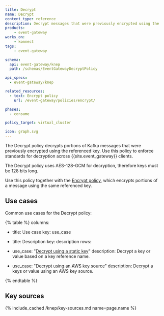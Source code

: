 ```yaml
---
title: Decrypt
name: Decrypt
content_type: reference
description: Decrypt messages that were previously encrypted using the referenced key
products:
    - event-gateway
works_on:
    - konnect
tags:
    - event-gateway

schema:
  api: event-gateway/knep
  path: /schemas/EventGatewayDecryptPolicy

api_specs:
  - event-gateway/knep

related_resources:
  - text: Encrypt policy
    url: /event-gateway/policies/encrypt/

phases:
  - consume

policy_target: virtual_cluster

icon: graph.svg
---
```


The Decrypt policy decrypts portions of Kafka messages that were previously encrypted using the referenced key.
Use this policy to enforce standards for decryption across {{site.event_gateway}} clients.

The Decrypt policy uses AES-128-GCM for decryption, therefore keys must be 128 bits long.

Use this policy together with the [Encrypt policy](/event-gateway/policies/encrypt/), which encrypts portions of a message using the same referenced key.

## Use cases

Common use cases for the Decrypt policy:

<!--vale off-->
{% table %}
columns:
  - title: Use case
    key: use_case
  - title: Description
    key: description
rows:
  - use_case: "[Decrypt using a static key](/event-gateway/policies/decrypt/examples/decrypt-with-static-key/)"
    description: Decrypt a key or value based on a key reference name.

  - use_case: "[Decrypt using an AWS key source](/event-gateway/policies/decrypt/examples/decrypt-with-aws/)"
    description: Decrypt a keys or value using an AWS key source.

{% endtable %}
<!--vale on-->

## Key sources

{% include_cached /knep/key-sources.md name=page.name %}

